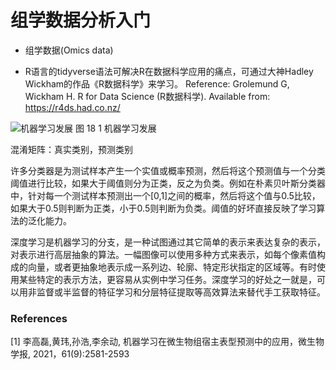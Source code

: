 # 组学数据分析入门

* 组学数据(Omics data)

* R语言的tidyverse语法可解决R在数据科学应用的痛点，可通过大神Hadley Wickham的作品《R数据科学》来学习。
Reference: Grolemund G, Wickham H. R for Data Science (R数据科学). Available from: https://r4ds.had.co.nz/

![机器学习发展](https://raw.githubusercontent.com/adong77/bigbook/master/Images/book/fig18-1.png)
图 18 1 机器学习发展

混淆矩阵：真实类别，预测类别


许多分类器是为测试样本产生一个实值或概率预测，然后将这个预测值与一个分类阈值进行比较，如果大于阈值则分为正类，反之为负类。例如在朴素贝叶斯分类器中，针对每一个测试样本预测出一个[0,1]之间的概率，然后将这个值与0.5比较，如果大于0.5则判断为正类，小于0.5则判断为负类。阈值的好坏直接反映了学习算法的泛化能力。

深度学习是机器学习的分支，是一种试图通过其它简单的表示来表达复杂的表示，对表示进行高层抽象的算法。一幅图像可以使用多种方式来表示，如每个像素值构成的向量，或者更抽象地表示成一系列边、轮廓、特定形状指定的区域等。有时使用某些特定的表示方法，更容易从实例中学习任务。深度学习的好处之一就是，可以用非监督或半监督的特征学习和分层特征提取等高效算法来替代手工获取特征。



### References
[1] 李高磊,黄玮,孙浩,李余动, 机器学习在微生物组宿主表型预测中的应用，微生物学报, 2021，61(9):2581-2593